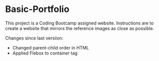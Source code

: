 # Basic-Portfolio
This project is a Coding Bootcamp assigned website. Instructions are to 
create a website that mirrors the reference images as close as possible.

Changes since last versiion:

- Changed parent-child order in HTML
- Applied Flebox to container tag
